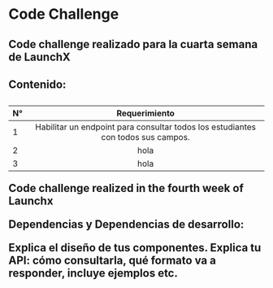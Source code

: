 <h1 align = “center”> Code Challenge </h1>

<h2> Code challenge realizado para la cuarta semana de LaunchX</h2>
<h2> Contenido: <h2/>

| N° | Requerimiento |
| ------------- |:-------------:| 
|1  |Habilitar un endpoint para consultar todos los estudiantes con todos sus campos.|
|2|hola|
|3|hola|

Code challenge realized in the fourth week of Launchx 


Dependencias y Dependencias de desarrollo:

Explica el diseño de tus componentes.
Explica tu API: cómo consultarla, qué formato va a responder, incluye ejemplos etc.
